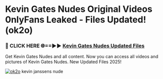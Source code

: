 # Kevin Gates Nudes Original Videos 0nlyFans Leaked - Files Updated! (ok2o)

<h3>🔴 CLICK HERE 🌐==►► <a href="https://tinyurl.com/5h6xmrr3" rel="nofollow">Kevin Gates Nudes Updated Files</a></h3>

Get Kevin Gates Nudes and all content. Now you can access all videos and pictures of Kevin Gates Nudes. New Updated Files 2025!

[![ok2o](https://i.imgur.com/KVD873Z.gif)](https://tinyurl.com/5h6xmrr3)
kevin janssens nude